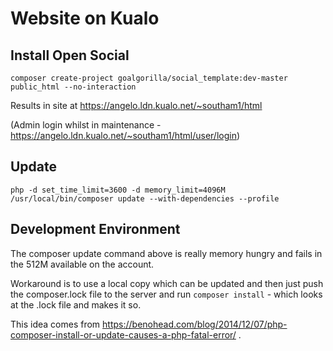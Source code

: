 # Website on Kualo

## Install Open Social

`composer create-project goalgorilla/social_template:dev-master public_html --no-interaction`

Results in site at https://angelo.ldn.kualo.net/~southam1/html

(Admin login whilst in maintenance - https://angelo.ldn.kualo.net/~southam1/html/user/login)

## Update

`php -d set_time_limit=3600 -d memory_limit=4096M /usr/local/bin/composer update --with-dependencies --profile`

## Development Environment

The composer update command above is really memory hungry and fails in the 512M available on the account.

Workaround is to use a local copy which can be updated and then just push the composer.lock file to the server and run
`composer install` - which looks at the .lock file and makes it so.

This idea comes from https://benohead.com/blog/2014/12/07/php-composer-install-or-update-causes-a-php-fatal-error/ .
